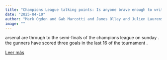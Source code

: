 ```yaml
---
title: "Champions League talking points: Is anyone brave enough to write off Madrid?"
date: "2025-04-10"
author: "Mark Ogden and Gab Marcotti and James Olley and Julien Laurens"
image: ""
---
```


arsenal are through to the semi-finals of the champions league on sunday . the gunners have scored three goals in the last 16 of the tournament .

[Leer más](https://www.espn.com/soccer/story/_/id/44604441/champions-league-anyone-brave-enough-write-madrid)

